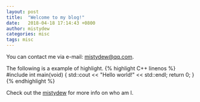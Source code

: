 ```yaml
---
layout: post
title:  "Welcome to my blog!"
date:   2018-04-18 17:14:43 +0800
author: mistydew
categories: misc
tags: misc
---
```

You can contact me via e-mail: [mistydew@qq.com](mailto:mistydew@qq.com).

The following is a example of highlight.
{% highlight C++ linenos %}
#include <iostream>
int main(void)
{
  std::cout << "Hello world!" << std::endl;
  return 0;
}
{% endhighlight %}

Check out the [mistydew][md] for more info on who am I.

[md]: https://github.com/mistydew
